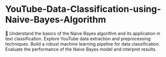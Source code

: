 # YouTube-Data-Classification-using-Naive-Bayes-Algorithm
🚀 Understand the basics of the Naive Bayes algorithm and its application in text classification. Explore YouTube data extraction and preprocessing techniques. Build a robust machine learning pipeline for data classification. Evaluate the performance of the Naive Bayes model and interpret results.
